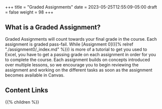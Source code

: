 +++
title = "Graded Assignments"
date = 2023-05-25T12:55:09-05:00
draft = false
weight = 98
+++

## What is a Graded Assignment?

Graded Assignments will count towards your final grade in the course. Each assignment is graded pass-fail. While [Assignment 0]({{% relref "./assignment0/_index.md" %}}) is more of a tutorial to get you used to Excel, you have to get a passing grade on each assignment in order for you to complete the course. Each assignment builds on concepts introduced over multiple lessons, so we encourage you to begin reviewing the assignment and working on the different tasks as soon as the assignment becomes available in Canvas.

## Content Links

{{% children %}}